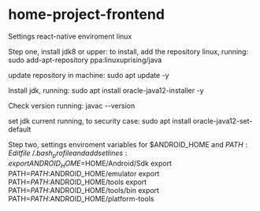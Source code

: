 # home-project-frontend

Settings react-native enviroment linux

Step one, install jdk8 or upper:
to install, add the repository linux, running: 
sudo add-apt-repository ppa:linuxuprising/java

update repository in machine:
sudo apt update -y

Install jdk, running: 
sudo apt install oracle-java12-installer -y

Check version running:
javac --version

set jdk current running, to security case:
sudo apt install oracle-java12-set-default 

Step two, settings enviroment variables for $ANDROID_HOME and $PATH:
Edit file ~/.bash_profile and add set lines:
export ANDROID_HOME=$HOME/Android/Sdk
export PATH=$PATH:$ANDROID_HOME/emulator
export PATH=$PATH:$ANDROID_HOME/tools
export PATH=$PATH:$ANDROID_HOME/tools/bin
export PATH=$PATH:$ANDROID_HOME/platform-tools

